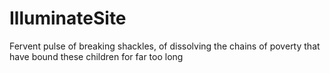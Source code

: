 # IlluminateSite
Fervent pulse of breaking shackles, of dissolving the chains of poverty that have bound these children for far too long
